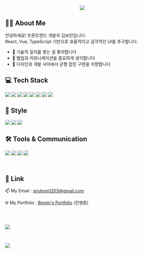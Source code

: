 <h1 align="center">
<img src="https://readme-typing-svg.herokuapp.com/?lines=안녕하세요+프론트엔드+개발자+김보민입니다!;&color=18DEA2&left=true&size=20&duration=3000&pause=2000" />
</h1>

## 👩‍💻 About Me
안녕하세요! 프론트엔드 개발자 김보민입니다.  
React, Vue, TypeScript 기반으로 효율적이고 감각적인 UI를 추구합니다.

- 🧠 기술적 깊이를 쌓는 걸 좋아합니다 
- 🤝 협업과 커뮤니케이션을 중요하게 생각합니다
- 🎨 디자인과 개발 사이에서 균형 잡힌 구현을 지향합니다


## 💻 Tech Stack

<p>
  <img src="https://img.shields.io/badge/HTML5-E34F26?style=flat&logo=html5&logoColor=white" />
  <img src="https://img.shields.io/badge/JavaScript-F7DF1E?style=flat&logo=javascript&logoColor=black" />
  <img src="https://img.shields.io/badge/TypeScript-3178C6?style=flat&logo=typescript&logoColor=white" />
  <img src="https://img.shields.io/badge/React-61DAFB?style=flat&logo=react&logoColor=white" />
  <img src="https://img.shields.io/badge/Vue.js-4FC08D?style=flat&logo=vue.js&logoColor=white" />
  <img src="https://img.shields.io/badge/Next.js-000000?style=flat&logo=nextdotjs&logoColor=white" />
  <img src="https://img.shields.io/badge/Zustand-🐻?style=flat" />
  <img src="https://img.shields.io/badge/TanStack%20Query-FF4154?style=flat&logo=react-query&logoColor=white" />
</p>

## 💅 Style
<p>
  <img src="https://img.shields.io/badge/CSS3-1572B6?style=flat&logo=css3&logoColor=white" />
  <img src="https://img.shields.io/badge/TailwindCSS-38B2AC?style=flat&logo=tailwind-css&logoColor=white" />
  <img src="https://img.shields.io/badge/styled--components-DB7093?style=flat&logo=styled-components&logoColor=white" />

</p>

##  🛠️ Tools & Communication
<p>
<img src="https://img.shields.io/badge/GitHub-181717?style=flat&logo=github&logoColor=white" />
<img src="https://img.shields.io/badge/Figma-F24E1E?style=flat&logo=figma&logoColor=white" />
<img src="https://img.shields.io/badge/Notion-000000?style=flat&logo=notion&logoColor=white" />
<img src="https://img.shields.io/badge/Slack-4A154B?style=flat&logo=slack&logoColor=white" />
  
</p>

<br/>

## 🔗 Link
<p>
📫 My Email : <a href="mailto:sirubom1203@gmail.com">sirubom1203@gmail.com</a>
</p>
<p>
  🌐 My Portfolio : <a href="https://github.com/Porc-FE/Bomin">Bomin's Portfolio</a> (진행중)

</p>


<br />
<br />

<p align="">
  <img src="https://github-readme-stats.vercel.app/api/top-langs/?username=marchbom&layout=compact&theme=tokyonight" />
</p>

<br />
<p align="">
  <img src="https://github-readme-stats.vercel.app/api?username=marchbom&show_icons=true&theme=tokyonight" />
</p>



